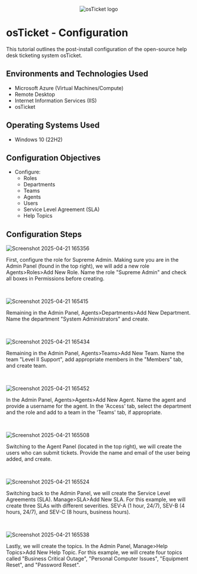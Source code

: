 <p align="center">
<img src="https://i.imgur.com/Clzj7Xs.png" alt="osTicket logo"/>
</p>

<h1>osTicket - Configuration</h1>
This tutorial outlines the post-install configuration of the open-source help desk ticketing system osTicket.<br />

<h2>Environments and Technologies Used</h2>

- Microsoft Azure (Virtual Machines/Compute)
- Remote Desktop
- Internet Information Services (IIS)
- osTicket

<h2>Operating Systems Used </h2>

- Windows 10</b> (22H2)

<h2>Configuration Objectives</h2>

- Configure:
  - Roles
  - Departments
  - Teams
  - Agents
  - Users
  - Service Level Agreement (SLA)
  - Help Topics

<h2>Configuration Steps</h2>

![Screenshot 2025-04-21 165356](https://github.com/user-attachments/assets/52636b1e-5ae2-49cd-a23a-17f87c5f97c6)



</p>
<p>
First, configure the role for Supreme Admin. Making sure you are in the Admin Panel (found in the top right), we will add a new role Agents>Roles>Add New Role. Name the role "Supreme Admin" and check all boxes in Permissions before creating.
</p>
<br />

![Screenshot 2025-04-21 165415](https://github.com/user-attachments/assets/e4c75b03-3f03-467e-8c52-7e195db1faa0)


</p>
<p>
Remaining in the Admin Panel, Agents>Departments>Add New Department. Name the department "System Administrators" and create.
</p>
<br />

![Screenshot 2025-04-21 165434](https://github.com/user-attachments/assets/3383c276-4b6b-4dd4-98b1-3c99a460c9de)


</p>
<p>
Remaining in the Admin Panel, Agents>Teams>Add New Team. Name the team "Level II Support", add appropriate members in the "Members" tab, and create team.
</p>
<br />

![Screenshot 2025-04-21 165452](https://github.com/user-attachments/assets/89f7f1b6-e651-4717-b4ac-23bda87a23eb)


</p>
<p>
In the Admin Panel, Agents>Agents>Add New Agent. Name the agent and provide a username for the agent. In the 'Access' tab, select the department and the role and add to a team in the 'Teams' tab, if appropriate. 
</p>
<br />

![Screenshot 2025-04-21 165508](https://github.com/user-attachments/assets/5b449b4c-bb25-4a5d-ad12-0b6c7e25e170)


</p>
<p>
Switching to the Agent Panel (located in the top right), we will create the users who can submit tickets. Provide the name and email of the user being added, and create.
</p>
<br />

![Screenshot 2025-04-21 165524](https://github.com/user-attachments/assets/0892cf94-ab2a-4825-8993-026c52008a1b)


</p>
<p>
Switching back to the Admin Panel, we will create the Service Level Agreements (SLA). Manage>SLA>Add New SLA. For this example, we will create three SLAs with different severities. SEV-A (1 hour, 24/7), SEV-B (4 hours, 24/7), and SEV-C (8 hours, business hours).
</p>
<br />

![Screenshot 2025-04-21 165538](https://github.com/user-attachments/assets/e9ab273e-69aa-476c-b66f-d62f52c55fd7)


</p>
<p>
Lastly, we will create the topics. In the Admin Panel, Manage>Help Topics>Add New Help Topic. For this example, we will create four topics called "Business Critical Outage", "Personal Computer Issues", "Equipment Reset", and "Password Reset".
</p>
<br />
